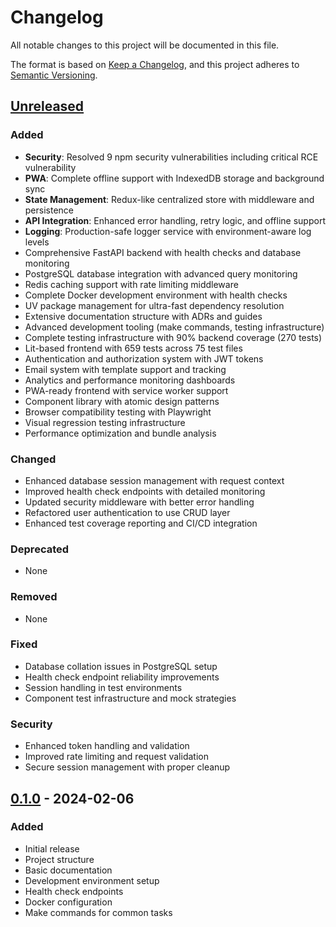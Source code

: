 # Changelog

All notable changes to this project will be documented in this file.

The format is based on [Keep a Changelog](https://keepachangelog.com/en/1.0.0/),
and this project adheres to [Semantic Versioning](https://semver.org/spec/v2.0.0.html).

## [Unreleased]

### Added
- **Security**: Resolved 9 npm security vulnerabilities including critical RCE vulnerability
- **PWA**: Complete offline support with IndexedDB storage and background sync
- **State Management**: Redux-like centralized store with middleware and persistence
- **API Integration**: Enhanced error handling, retry logic, and offline support
- **Logging**: Production-safe logger service with environment-aware log levels
- Comprehensive FastAPI backend with health checks and database monitoring
- PostgreSQL database integration with advanced query monitoring
- Redis caching support with rate limiting middleware
- Complete Docker development environment with health checks
- UV package management for ultra-fast dependency resolution
- Extensive documentation structure with ADRs and guides
- Advanced development tooling (make commands, testing infrastructure)
- Complete testing infrastructure with 90% backend coverage (270 tests)
- Lit-based frontend with 659 tests across 75 test files
- Authentication and authorization system with JWT tokens
- Email system with template support and tracking
- Analytics and performance monitoring dashboards
- PWA-ready frontend with service worker support
- Component library with atomic design patterns
- Browser compatibility testing with Playwright
- Visual regression testing infrastructure
- Performance optimization and bundle analysis

### Changed
- Enhanced database session management with request context
- Improved health check endpoints with detailed monitoring
- Updated security middleware with better error handling
- Refactored user authentication to use CRUD layer
- Enhanced test coverage reporting and CI/CD integration

### Deprecated
- None

### Removed
- None

### Fixed
- Database collation issues in PostgreSQL setup
- Health check endpoint reliability improvements
- Session handling in test environments
- Component test infrastructure and mock strategies

### Security
- Enhanced token handling and validation
- Improved rate limiting and request validation
- Secure session management with proper cleanup

## [0.1.0] - 2024-02-06

### Added
- Initial release
- Project structure
- Basic documentation
- Development environment setup
- Health check endpoints
- Docker configuration
- Make commands for common tasks

[Unreleased]: https://github.com/yourusername/neoforge/compare/v0.1.0...HEAD
[0.1.0]: https://github.com/yourusername/neoforge/releases/tag/v0.1.0
